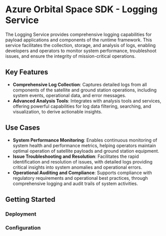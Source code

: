 # Azure Orbital Space SDK - Logging Service

The Logging Service provides comprehensive logging capabilities for payload applications and components of the runtime framework. This service facilitates the collection, storage, and analysis of logs, enabling developers and operators to monitor system performance, troubleshoot issues, and ensure the integrity of mission-critical operations.

## Key Features

- **Comprehensive Log Collection**: Captures detailed logs from all components of the satellite and ground station operations, including system events, operational data, and error messages.
- **Advanced Analysis Tools**: Integrates with analysis tools and services, offering powerful capabilities for log data filtering, searching, and visualization, to derive actionable insights.

## Use Cases

- **System Performance Monitoring**: Enables continuous monitoring of system health and performance metrics, helping operators maintain optimal operation of satellite payloads and ground station equipment.
- **Issue Troubleshooting and Resolution**: Facilitates the rapid identification and resolution of issues, with detailed logs providing critical insights into system anomalies and operational errors.
- **Operational Auditing and Compliance**: Supports compliance with regulatory requirements and operational best practices, through comprehensive logging and audit trails of system activities.

## Getting Started

### Deployment

### Configuration

<!-- TODO: Finish this documentation -->